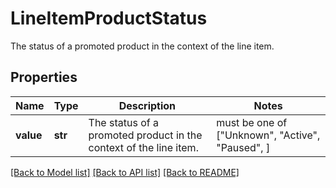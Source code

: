 # LineItemProductStatus

The status of a promoted product in the context of the line item.

## Properties
Name | Type | Description | Notes
------------ | ------------- | ------------- | -------------
**value** | **str** | The status of a promoted product in the context of the line item. |  must be one of ["Unknown", "Active", "Paused", ]

[[Back to Model list]](../README.md#documentation-for-models) [[Back to API list]](../README.md#documentation-for-api-endpoints) [[Back to README]](../README.md)


